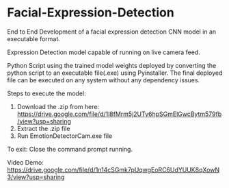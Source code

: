 # Facial-Expression-Detection

End to End Development of a facial expression detection CNN model in an executable format.

Expression Detection model capable of running on live camera feed.

Python Script using the trained model weights deployed by converting the python script to an executable file(.exe) using Pyinstaller.
The final deployed file can be executed on any system without any dependency issues.

Steps to execute the model:
1. Download the .zip from here: https://drive.google.com/file/d/1l8fMrm5j2UTy6hpSGmElGwcBytm579fb/view?usp=sharing
2. Extract the .zip file
3. Run EmotionDetectorCam.exe file

To exit: Close the command prompt running.

Video Demo: https://drive.google.com/file/d/1n14cSGmk7pUqwgEoRC6UdYUUK8qXowN3/view?usp=sharing
